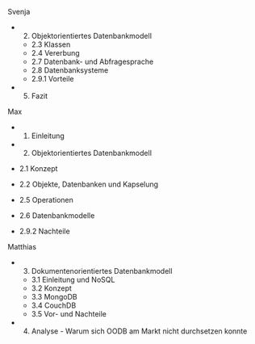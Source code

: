 Svenja   

- 2. Objektorientiertes Datenbankmodell
  - 2.3 Klassen
  - 2.4 Vererbung
  - 2.7 Datenbank- und Abfragesprache
  - 2.8 Datenbanksysteme
  - 2.9.1 Vorteile   

- 5. Fazit


Max

- 1. Einleitung

- 2. Objektorientiertes Datenbankmodell
 - 2.1 Konzept
 - 2.2 Objekte, Datenbanken und Kapselung
 - 2.5 Operationen
 - 2.6 Datenbankmodelle
 - 2.9.2 Nachteile


Matthias

- 3. Dokumentenorientiertes Datenbankmodell
  - 3.1 Einleitung und NoSQL
  - 3.2 Konzept
  - 3.3 MongoDB
  - 3.4 CouchDB
  - 3.5 Vor- und Nachteile

- 4. Analyse - Warum sich OODB am Markt nicht durchsetzen konnte
